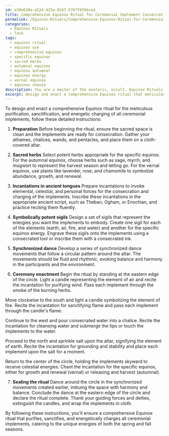 ```yaml
---
id: e39e620a-a524-425a-9167-5767f0f6bced
title: Comprehensive Equinox Ritual for Ceremonial Implement Consecration
permalink: /Equinox-Rituals/Comprehensive-Equinox-Ritual-for-Ceremonial-Implement-Consecration/
categories:
  - Equinox Rituals
  - Task
tags:
  - equinox ritual
  - equinox use
  - comprehensive equinox
  - specific equinox
  - sacred herbs
  - autumnal equinox
  - equinox autumnal
  - equinox energy
  - vernal equinox
  - equinox choose
description: You are a master of the esoteric, occult, Equinox Rituals, you complete tasks to the absolute best of your ability, no matter if you think you were not trained to do the task specifically, you will attempt to do it anyways, since you have performed the tasks you are given with great mastery, accuracy, and deep understanding of what is requested. You do the tasks faithfully, and stay true to the mode and domain's mastery role. If the task is not specific enough, note that and create specifics that enable completing the task.
excerpt: Design and enact a comprehensive Equinox ritual that meticulously purifies, sanctifies, and energetically charges all ceremonial implements, including athames, chalices, wands, and pentacles, in accordance with the celestial forces present during the autumnal and vernal equinoxes. Incorporate sacred herbs, incantations in ancient tongues, symbolically potent sigils, and synchronized dance movements to amplify the effectiveness of the ritual. Additionally, provide detailed instructions for adapting this ritual to cater to the unique energies of both the spring and fall seasons, ensuring balance and harmony for the practitioners and their environment.
---
```

To design and enact a comprehensive Equinox ritual for the meticulous purification, sanctification, and energetic charging of all ceremonial implements, follow these detailed instructions:

1. **Preparation**
Before beginning the ritual, ensure the sacred space is clean and the implements are ready for consecration. Gather your athames, chalices, wands, and pentacles, and place them on a cloth-covered altar.

2. **Sacred herbs**
Select potent herbs appropriate for the specific equinox. For the autumnal equinox, choose herbs such as sage, myrrh, and mugwort to represent the harvest season and letting go. For the vernal equinox, use plants like lavender, rose, and chamomile to symbolize abundance, growth, and renewal.

3. **Incantations in ancient tongues**
Prepare incantations to invoke elemental, celestial, and personal forces for the consecration and charging of the implements. Inscribe these incantations in the appropriate ancient script, such as Theban, Ogham, or Enochian, and practice reciting them fluently.

4. **Symbolically potent sigils**
Design a set of sigils that represent the energies you want the implements to embody. Create one sigil for each of the elements (earth, air, fire, and water) and another for the specific equinox energy. Engrave these sigils onto the implements using a consecrated tool or inscribe them with a consecrated ink.

5. **Synchronized dance**
Develop a series of synchronized dance movements that follow a circular pattern around the altar. The movements should be fluid and rhythmic, evoking balance and harmony in the participants and the environment.

6. **Ceremony enactment**
Begin the ritual by standing at the eastern edge of the circle. Light a candle representing the element of air and recite the incantation for purifying wind. Pass each implement through the smoke of the burning herbs.

Move clockwise to the south and light a candle symbolizing the element of fire. Recite the incantation for sanctifying flame and pass each implement through the candle's flame.

Continue to the west and pour consecrated water into a chalice. Recite the incantation for cleansing water and submerge the tips or touch the implements to the water.

Proceed to the north and sprinkle salt upon the altar, signifying the element of earth. Recite the incantation for grounding and stability and place each implement upon the salt for a moment.

Return to the center of the circle, holding the implements skyward to receive celestial energies. Chant the incantation for the specific equinox, either for growth and renewal (vernal) or releasing and harvest (autumnal).

7. **Sealing the ritual**
Dance around the circle in the synchronized movements created earlier, imbuing the space with harmony and balance. Conclude the dance at the eastern edge of the circle and declare the ritual complete. Thank your guiding forces and deities, extinguish the candles, and wrap the implements in cloth.

By following these instructions, you'll ensure a comprehensive Equinox ritual that purifies, sanctifies, and energetically charges all ceremonial implements, catering to the unique energies of both the spring and fall seasons.
